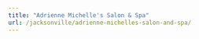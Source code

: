 ```yaml
---
title: "Adrienne Michelle's Salon & Spa"
url: /jacksonville/adrienne-michelles-salon-and-spa/
---
```

